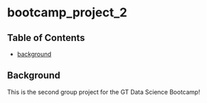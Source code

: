 # bootcamp_project_2

## Table of Contents
* [background](#background)

## Background
This is the second group project for the GT Data Science Bootcamp!
